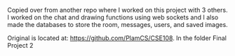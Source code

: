 Copied over from another repo where I worked on this project with 3 others.
I worked on the chat and drawing functions using web sockets and I also made the databases to store the room, messages, users, and saved images.

Original is located at: https://github.com/PlamCS/CSE108.
In the folder Final Project 2
